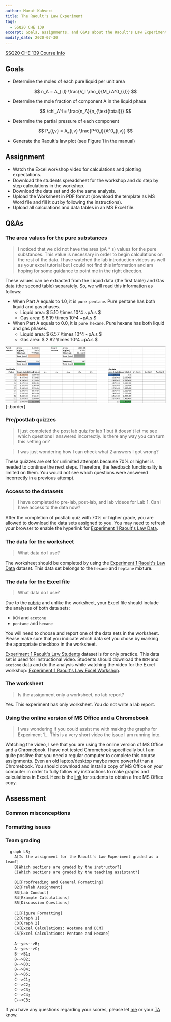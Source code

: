 ```yaml
---
author: Murat Kahveci
title: The Raoult's Law Experiment
tags: 
  - SSQ20 CHE 139
excerpt: Goals, assignments, and Q&As about the Raoult's Law Experiment.
modify_date: 2020-07-30
---
```

<a class="button button--outline-success button--pill button--xs" href="/tpv">SSQ20 CHE 139 Course Info</a>

## Goals

- Determine the moles of each pure liquid per unit area
 
$$ n_A = A_{i,l} \frac{V_l \rho_i}{M_i A^0_{i,l}} $$

- Determine the mole fraction of component A in the liquid phase
  
$$ \chi_A^l = \frac{n_A}{n_{\text{total}}} $$

- Determine the partial pressure of each component

$$ P_{i,v} = A_{i,v} \frac{P^0_i}{A^0_{i,v}} $$
 
- Generate the Raoult's law plot (see Figure 1 in the manual)

## Assignment

- Watch the Excel workshop video for calculations and plotting expectations.
- Download the students spreadsheet for the workshop and do step by step calculations in the workshop.
- Download the data set and do the same analysis.
- Upload the Worksheet in PDF format (download the template as MS Word file and fill it out by following the instructions).
- Upload all calculations and data tables in an MS Excel file.

## Q&As

### The area values for the pure substances

> I noticed that we did not have the area (pA * s) values for the pure substances. This value is necessary in order to begin calculations on the rest of the data. I have watched the lab introduction videos as well as your excel tutorial but I could not find this information and am hoping for some guidance to point me in the right direction.

These values can be extracted from the Liquid data (the first table) and Gas data (the second table) separately. So, we will read this information as follows:

* When Part A equals to 1.0, it is `pure pentane`. Pure pentane has both liquid and gas phases.
  * Liquid area: $ 5.10 \times 10^4 ~pA.s $
  * Gas area: $ 6.19 \times 10^4 ~pA.s $
* When Part A equals to 0.0, it is `pure hexane`. Pure hexane has both liquid and gas phases.
  * Liquid area: $ 6.57 \times 10^4 ~pA.s $
  * Gas area: $ 2.82 \times 10^4 ~pA.s $

![image-1](./images/blog/nzx/2.jpg){:.border}


### Pre/postlab quizzes

> I just completed the post lab quiz for lab 1 but it doesn't let me see which questions I answered incorrectly. Is there any way you can turn this setting on?


> I was just wondering how I can check what 2 answers I got wrong?

These quizzes are set for unlimited attempts because 70% or higher is needed to continue the next steps. Therefore, the feedback functionality is limited on them. You would not see which questions were answered incorrectly in a previous attempt.  

### Access to the datasets

> I have completed to pre-lab, post-lab, and lab videos for Lab 1. Can I have access to the data now?

After the completion of postlab quiz with 70% or higher grade, you are allowed to download the data sets assigned to you. You may need to refresh your browser to enable the hyperlink for [Experiment 1 Raoult's Law Data](https://d2l.depaul.edu/d2l/le/content/761098/viewContent/6757299/View).

### The data for the worksheet

> What data do I use?

The worksheet should be completed by using the [Experiment 1 Raoult's Law Data](https://d2l.depaul.edu/d2l/le/content/761098/viewContent/6757299/View) dataset. This data set belongs to the `hexane` and `heptane` mixture.

### The data for the Excel file

> What data do I use?

Due to the [rubric](https://d2l.depaul.edu/d2l/le/content/761098/viewContent/6757287/View) and unlike the worksheet, your Excel file should include the analyses of both data sets: 

- `DCM` and `acetone`
- `pentane` and `hexane`

You will need to choose and report one of the data sets in the worksheet. Please make sure that you indicate which data set you chose by marking the appropriate checkbox in the worksheet.

[Experiment 1 Raoult's Law Students](https://d2l.depaul.edu/d2l/le/content/761098/viewContent/6757294/View) dataset is for only practice. This data set is used for instructional video. Students should download the `DCM` and `acetone` data and do the analysis while watching the video for the Excel workshop: [Experiment 1 Raoult's Law Excel Workshop](https://d2l.depaul.edu/d2l/le/content/761098/viewContent/6757297/View).

###  The worksheet

> Is the assignment only a worksheet, no lab report?

Yes. This experiment has only worksheet. You do not write a lab report.

### Using the online version of MS Office and a Chromebook

> I was wondering if you could assist me with making the graphs for Experiment 1... This is a very short video the issue I am running into.

Watching the video, I see that you are using the online version of MS Office and a Chromebook. I have not tested Chromebook specifically but I am quite positive that you need a regular computer to complete this course assignments. Even an old laptop/desktop maybe more powerful than a Chromebook. You should download and install a copy of MS Office on your computer in order to fully follow my instructions to make graphs and calculations in Excel. Here is the [link](https://offices.depaul.edu/information-services/services/Software/Pages/Software-for-Personal-Computers.aspx) for students to obtain a free MS Office copy.


## Assessment



### Common misconceptions

### Formatting issues

### Team grading

```mermaid
  graph LR;
    A[Is the assignment for the Raoult's Law Experiment graded as a team?]
    B[Which sections are graded by the instructor?]
    C[Which sections are graded by the teaching assistant?]

    B1[Proofreading and General Formatting]
    B2[Prelab Assignment]
    B3[Lab Conduct]
    B4[Example Calculations]
    B5[Discussion Questions]

    C1[Figure Formatting]
    C2[Graph 1]
    C3[Graph 2]
    C4[Excel Calculations: Acetone and DCM]
    C5[Excel Calculations: Pentane and Hexane]

    A--yes-->B;
    A--yes-->C;
    B-->B1;
    B-->B2;
    B-->B3;
    B-->B4;
    B-->B5;
    C-->C1;
    C-->C2;
    C-->C3;
    C-->C4;
    C-->C5;
```

If you have any questions regarding your scores, please let [me](mailto:mkahveci@depaul.edu) or your [TA](mailto:brownt1129@gmail.com) know.